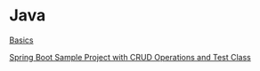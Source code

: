 # Java

[Basics](basics.md)

[Spring Boot Sample Project with CRUD Operations and Test Class](SpringBootSampleCRUD.java)
